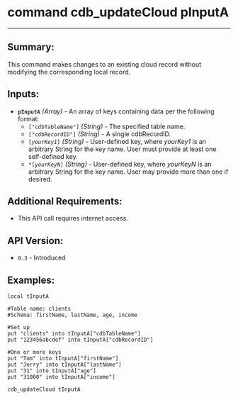 # command cdb_updateCloud pInputA
---
## Summary:
This command makes changes to an existing cloud record without modifying the corresponding local record.

## Inputs:
* **`pInputA`** *(Array)* - An array of keys containing data per the following format:
    * `["cdbTableName"]` *(String)* - The specified table name.
    * `["cdbRecordID"]` *(String)* - A single cdbRecordID.
    * `[`*`yourKey1`*`]` *(String)* - User-defined key, where *yourKey1* is an arbitrary String for the key name. User must provide at least one self-defined key.
    * `*[`*`yourKeyN`*`]` *(String)* - User-defined key, where *yourKeyN* is an arbitrary String for the key name. User may provide more than one if desired.

## Additional Requirements:
* This API call requires internet access.

## API Version:
* `0.3` - Introduced

## Examples:
```
local tInputA

#Table name: clients
#Schema: firstName, lastName, age, income

#Set up
put "clients" into tInputA["cdbTableName"]     
put "123456abcdef" into tInputA["cdbRecordID"]

#One or more keys
put "Tom" into tInputA["firstName"]
put "Jerry" into tInputA["lastName"]
put "31" into tInputA["age"]
put "31000" into tInputA["income"]
     
cdb_updateCloud tInputA
```